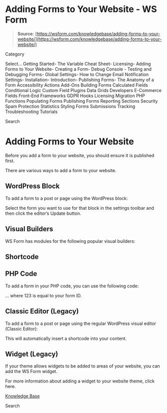 # Adding Forms to Your Website - WS Form

> **Source**: [https://wsform.com/knowledgebase/adding-forms-to-your-website/](https://wsform.com/knowledgebase/adding-forms-to-your-website/)


Category

Select...
 Getting Started- The Variable Cheat Sheet- Licensing- Adding Forms to Your Website- Creating a Form- Debug Console - Testing and Debugging Forms- Global Settings- How to Change Email Notification Settings- Installation- Introduction- Publishing Forms- The Anatomy of a Form Accessibility Actions Add-Ons Building Forms Calculated Fields Conditional Logic Custom Field Plugins Data Grids Developers E-Commerce Fields Front-End Frameworks GDPR Hooks Licensing Migration PHP Functions Populating Forms Publishing Forms Reporting Sections Security Spam Protection Statistics Styling Forms Submissions Tracking Troubleshooting Tutorials

Search

# Adding Forms to Your Website

Before you add a form to your website, you should ensure it is published first.

There are various ways to add a form to your website.

## WordPress Block

To add a form to a post or page using the WordPress block:

Select the form you want to use for that block in the settings toolbar and then click the editor’s Update button.

## Visual Builders

WS Form has modules for the following popular visual builders:

## Shortcode

## PHP Code

To add a form in your PHP code, you can use the following code:

<?php echo do_shortcode('[ws_form id="123"]'); ?>

… where 123 is equal to your form ID.

## Classic Editor (Legacy)

To add a form to a post or page using the regular WordPress visual editor (Classic Editor):

This will automatically insert a shortcode into your content.

## Widget (Legacy)

If your theme allows widgets to be added to areas of your website, you can add the WS Form widget.

For more information about adding a widget to your website theme, click here.

 

[Knowledge Base](https://wsform.com/knowledgebase/)

Search

